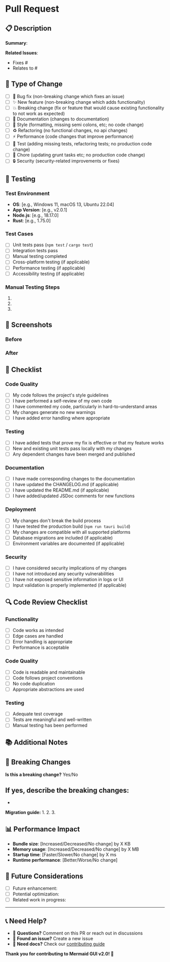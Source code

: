 # Pull Request

## 📋 Description

<!-- 
Provide a clear and concise description of what this PR does.
Link any related issues with "Fixes #issue_number" or "Closes #issue_number"
-->

**Summary**: 

**Related Issues**: 
- Fixes #
- Relates to #

## 🔄 Type of Change

<!-- Mark the relevant option with "x" -->

- [ ] 🐛 Bug fix (non-breaking change which fixes an issue)
- [ ] ✨ New feature (non-breaking change which adds functionality)
- [ ] 💥 Breaking change (fix or feature that would cause existing functionality to not work as expected)
- [ ] 📖 Documentation (changes to documentation)
- [ ] 🎨 Style (formatting, missing semi colons, etc; no code change)
- [ ] ♻️ Refactoring (no functional changes, no api changes)
- [ ] ⚡ Performance (code changes that improve performance)
- [ ] 🧪 Test (adding missing tests, refactoring tests; no production code change)
- [ ] 🔧 Chore (updating grunt tasks etc; no production code change)
- [ ] 🔒 Security (security-related improvements or fixes)

## 🧪 Testing

<!-- Describe the tests that you ran to verify your changes -->

### Test Environment
- **OS**: [e.g., Windows 11, macOS 13, Ubuntu 22.04]
- **App Version**: [e.g., v2.0.1]
- **Node.js**: [e.g., 18.17.0]
- **Rust**: [e.g., 1.75.0]

### Test Cases
<!-- Mark completed tests with "x" -->

- [ ] Unit tests pass (`npm test` / `cargo test`)
- [ ] Integration tests pass
- [ ] Manual testing completed
- [ ] Cross-platform testing (if applicable)
- [ ] Performance testing (if applicable)
- [ ] Accessibility testing (if applicable)

### Manual Testing Steps
1. <!-- Step 1 -->
2. <!-- Step 2 -->
3. <!-- Step 3 -->

## 📸 Screenshots

<!-- If your changes affect the UI, please include screenshots -->

### Before
<!-- Screenshot of the current state -->

### After
<!-- Screenshot of your changes -->

## 📝 Checklist

<!-- Mark completed items with "x" -->

### Code Quality
- [ ] My code follows the project's style guidelines
- [ ] I have performed a self-review of my own code
- [ ] I have commented my code, particularly in hard-to-understand areas
- [ ] My changes generate no new warnings
- [ ] I have added error handling where appropriate

### Testing
- [ ] I have added tests that prove my fix is effective or that my feature works
- [ ] New and existing unit tests pass locally with my changes
- [ ] Any dependent changes have been merged and published

### Documentation
- [ ] I have made corresponding changes to the documentation
- [ ] I have updated the CHANGELOG.md (if applicable)
- [ ] I have updated the README.md (if applicable)
- [ ] I have added/updated JSDoc comments for new functions

### Deployment
- [ ] My changes don't break the build process
- [ ] I have tested the production build (`npm run tauri build`)
- [ ] My changes are compatible with all supported platforms
- [ ] Database migrations are included (if applicable)
- [ ] Environment variables are documented (if applicable)

### Security
- [ ] I have considered security implications of my changes
- [ ] I have not introduced any security vulnerabilities
- [ ] I have not exposed sensitive information in logs or UI
- [ ] Input validation is properly implemented (if applicable)

## 🔍 Code Review Checklist

<!-- For reviewers -->

### Functionality
- [ ] Code works as intended
- [ ] Edge cases are handled
- [ ] Error handling is appropriate
- [ ] Performance is acceptable

### Code Quality
- [ ] Code is readable and maintainable
- [ ] Code follows project conventions
- [ ] No code duplication
- [ ] Appropriate abstractions are used

### Testing
- [ ] Adequate test coverage
- [ ] Tests are meaningful and well-written
- [ ] Manual testing has been performed

## 📚 Additional Notes

<!-- 
Add any additional notes for reviewers, such as:
- Areas that need special attention
- Known limitations
- Future improvements planned
- Dependencies that need to be updated
-->

## 🎯 Breaking Changes

<!-- If this is a breaking change, describe what breaks and how to migrate -->

**Is this a breaking change?** Yes/No

**If yes, describe the breaking changes:**
- 
- 

**Migration guide:**
1. 
2. 
3. 

## 📊 Performance Impact

<!-- If applicable, describe the performance impact of your changes -->

- **Bundle size**: [Increased/Decreased/No change] by X KB
- **Memory usage**: [Increased/Decreased/No change] by X MB
- **Startup time**: [Faster/Slower/No change] by X ms
- **Runtime performance**: [Better/Worse/No change]

## 🔮 Future Considerations

<!-- Optional: Mention any follow-up work or improvements that could be made -->

- [ ] Future enhancement: 
- [ ] Potential optimization: 
- [ ] Related work in progress: 

---

## 📞 Need Help?

- 💬 **Questions?** Comment on this PR or reach out in discussions
- 🐛 **Found an issue?** Create a new issue
- 📖 **Need docs?** Check our [contributing guide](../docs/CONTRIBUTING.md)

**Thank you for contributing to Mermaid GUI v2.0! 🙏**